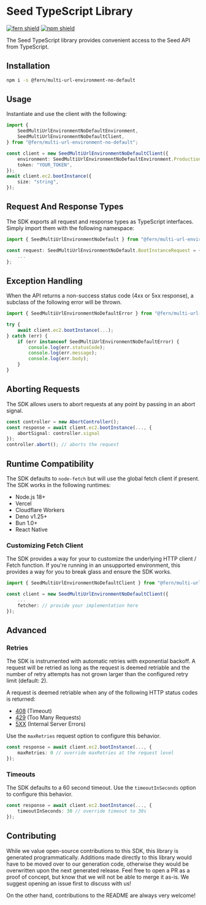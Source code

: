 # Seed TypeScript Library

[![fern shield](https://img.shields.io/badge/%F0%9F%8C%BF-SDK%20generated%20by%20Fern-brightgreen)](https://github.com/fern-api/fern)
[![npm shield](https://img.shields.io/npm/v/@fern/multi-url-environment-no-default)](https://www.npmjs.com/package/@fern/multi-url-environment-no-default)

The Seed TypeScript library provides convenient access to the Seed API from TypeScript.

## Installation

```sh
npm i -s @fern/multi-url-environment-no-default
```

## Usage

Instantiate and use the client with the following:

```typescript
import {
    SeedMultiUrlEnvironmentNoDefaultEnvironment,
    SeedMultiUrlEnvironmentNoDefaultClient,
} from "@fern/multi-url-environment-no-default";

const client = new SeedMultiUrlEnvironmentNoDefaultClient({
    environment: SeedMultiUrlEnvironmentNoDefaultEnvironment.Production,
    token: "YOUR_TOKEN",
});
await client.ec2.bootInstance({
    size: "string",
});
```

## Request And Response Types

The SDK exports all request and response types as TypeScript interfaces. Simply import them with the
following namespace:

```typescript
import { SeedMultiUrlEnvironmentNoDefault } from "@fern/multi-url-environment-no-default";

const request: SeedMultiUrlEnvironmentNoDefault.BootInstanceRequest = {
    ...
};
```

## Exception Handling

When the API returns a non-success status code (4xx or 5xx response), a subclass of the following error
will be thrown.

```typescript
import { SeedMultiUrlEnvironmentNoDefaultError } from "@fern/multi-url-environment-no-default";

try {
    await client.ec2.bootInstance(...);
} catch (err) {
    if (err instanceof SeedMultiUrlEnvironmentNoDefaultError) {
        console.log(err.statusCode);
        console.log(err.message);
        console.log(err.body);
    }
}
```

## Aborting Requests

The SDK allows users to abort requests at any point by passing in an abort signal.

```typescript
const controller = new AbortController();
const response = await client.ec2.bootInstance(..., {
    abortSignal: controller.signal
});
controller.abort(); // aborts the request
```

## Runtime Compatibility

The SDK defaults to `node-fetch` but will use the global fetch client if present. The SDK works in the following
runtimes:

-   Node.js 18+
-   Vercel
-   Cloudflare Workers
-   Deno v1.25+
-   Bun 1.0+
-   React Native

### Customizing Fetch Client

The SDK provides a way for your to customize the underlying HTTP client / Fetch function. If you're running in an
unsupported environment, this provides a way for you to break glass and ensure the SDK works.

```typescript
import { SeedMultiUrlEnvironmentNoDefaultClient } from "@fern/multi-url-environment-no-default";

const client = new SeedMultiUrlEnvironmentNoDefaultClient({
    ...
    fetcher: // provide your implementation here
});
```

## Advanced

### Retries

The SDK is instrumented with automatic retries with exponential backoff. A request will be retried as long
as the request is deemed retriable and the number of retry attempts has not grown larger than the configured
retry limit (default: 2).

A request is deemed retriable when any of the following HTTP status codes is returned:

-   [408](https://developer.mozilla.org/en-US/docs/Web/HTTP/Status/408) (Timeout)
-   [429](https://developer.mozilla.org/en-US/docs/Web/HTTP/Status/429) (Too Many Requests)
-   [5XX](https://developer.mozilla.org/en-US/docs/Web/HTTP/Status/500) (Internal Server Errors)

Use the `maxRetries` request option to configure this behavior.

```typescript
const response = await client.ec2.bootInstance(..., {
    maxRetries: 0 // override maxRetries at the request level
});
```

### Timeouts

The SDK defaults to a 60 second timeout. Use the `timeoutInSeconds` option to configure this behavior.

```typescript
const response = await client.ec2.bootInstance(..., {
    timeoutInSeconds: 30 // override timeout to 30s
});
```

## Contributing

While we value open-source contributions to this SDK, this library is generated programmatically.
Additions made directly to this library would have to be moved over to our generation code,
otherwise they would be overwritten upon the next generated release. Feel free to open a PR as
a proof of concept, but know that we will not be able to merge it as-is. We suggest opening
an issue first to discuss with us!

On the other hand, contributions to the README are always very welcome!
